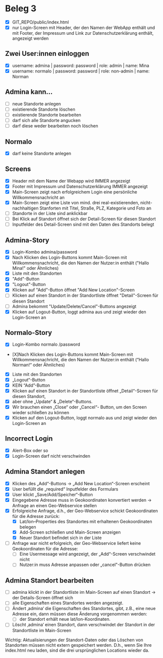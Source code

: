 # Beleg 3
- [X] GIT_REPO/public/index.html
- [X] nur Login-Screen mit Header, der den Namen der WebApp enthält und mit Footer, der Impressum und Link zur Datenschutzerklärung enthält, angezeigt werden

## Zwei User:innen einloggen
- [X] username: admina | password: password | role: admin | name: Mina
- [X] username: normalo | password: password | role: non-admin | name: Norman

## Admina kann...
- [ ] neue Standorte anlegen
- [ ] existierende Standorte löschen
- [ ] existierende Standorte bearbeiten
- [ ] darf sich alle Standorte angucken
- [ ] darf diese weder bearbeiten noch löschen

## Normalo
- [X] darf keine Standorte anlegen

## Screens
- [X] Header mit dem Name der Webapp wird IMMER angezeigt
- [X] Footer mit Impressum und Datenschutzerklärung IMMER angezeigt
- [X] Main-Screen zeigt nach erfolgreichem Login eine persönliche Willkommensnachricht an
- [X] Main-Screen zeigt eine Liste von mind. drei real-existierenden, nicht-nachhaltigen Stanforten mit Titel, Straße, PLZ, Kategorie und Foto an
- [ ] Standorte in der Liste sind anklickbar
- [ ] Bei Klick auf Standort öffnet sich der Detail-Screen für diesen Standort
- [ ] Inputfelder des Detail-Screen sind mit den Daten des Standorts belegt

## Admina-Story
- [X] Login-Kombo admina/password
- [X] Nach Klicken des Login-Buttons kommt Main-Screen mit Willkommensnachricht, die den Namen der Nutzer:in enthält ("Hallo Mina!" oder Ähnliches)
- [X] Liste mit den Standorten
- [X] "Add"-Button
- [X] "Logout"-Button
- [X] Klicken auf "Add"-Button öffnet "Add New Location"-Screen
- [ ] Klicken auf einen Standort in der Standortliste öffnet "Detail"-Screen für diesen Standort
- [ ] Admina bekommt "Update/Delete/Cancel"-Buttons angezeigt
- [X] Klicken auf Logout-Button, loggt admina aus und zeigt wieder den Login-Screen an

## Normalo-Story
- [X] Login-Kombo normalo /password
- [X]Nach Klicken des Login-Buttons kommt Main-Screen mit Willkommensnachricht, die den Namen der Nutzer:in enthält (“Hallo Norman!“ oder Ähnliches)
- [X] Liste mit den Standorten
- [X] „Logout“-Button
- [X] KEIN “Add”-Button
- [X] Klicken auf einen Standort in der Standortliste öffnet „Detail“-Screen für diesen Standort,
- [X] aber ohne „Update“ & „Delete“-Buttons. 
- [X] Wir brauchen einen „Close“ oder „Cancel“- Button, um den Screen wieder schließen zu können
- [X] Klicken auf den Logout-Button, loggt normalo aus und zeigt wieder den Login-Screen an

## Incorrect Login
- [X] Alert-Box oder so
- [X] Login-Screen darf nicht verschwinden

## Admina Standort anlegen
- [X] Klicken des „Add“-Buttons -> „Add New Location“-Screen erscheint
- [X] User befüllt die „required“ Inputfelder des Formulars
- [X] User klickt „Save/Add/Speicher“-Button
- [X] Eingegebene Adresse muss in Geokoordinaten konvertiert werden -> Anfrage an einen Geo-Webservice stellen
- [X] Erfolgreiche Anfrage, d.h., der Geo-Webservice schickt Geokoordinaten für die Adresse zurück:
    - [X] Lat/lon–Properties des Standortes mit erhaltenen Geokoordinaten belegen
    - [X] Add-Screen schließen und Main-Screen anzeigen
    - [X] Neuer Standort befindet sich in der Liste
- [ ] Anfrage war nicht erfolgreich, der Geo-Webservice liefert keine Geokoordinaten für die Adresse: 
    - [ ] Eine Usermessage wird angezeigt, der „Add“-Screen verschwindet nicht
    - [ ] Nutzer:in muss Adresse anpassen oder „cancel"-Button drücken

## Admina Standort bearbeiten
- [ ] admina klickt in der Standortliste im Main-Screen auf einen Standort -> der Details-Screen öffnet sich
- [ ] alle Eigenschaften eines Standortes werden angezeigt. 
- [ ] Ändert ‚admina‘ die Eigenschaften des Standortes, gibt, z.B., eine neue Adresse ein, dann müssen diese Änderung vorgenommen werden: 
    - [ ] der Standort erhält neue lat/lon-Koordinaten. 
- [ ] Löscht ‚admina‘ einen Standort, dann verschwindet der Standort in der Standortliste im Main-Screen

Wichtig:
Aktualisierungen der Standort-Daten oder das Löschen von Standorten müssen nicht extern gespeichert werden. D.h., wenn Sie Ihre index.html neu laden, sind die drei ursprünglichen Locations wieder da.